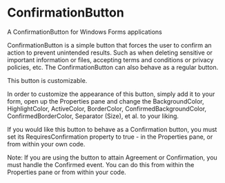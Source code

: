 # ConfirmationButton
A ConfirmationButton for Windows Forms applications

ConfirmationButton is a simple button that forces the user to confirm an action to prevent unintended results. Such as when deleting sensitive or important information or files, accepting terms and conditions or privacy policies, etc. The ConfirmationButton can also behave as a regular button.

This button is customizable.

In order to customize the appearance of this button, simply add it to your form, open up the Properties pane and change the BackgroundColor, HighlightColor, ActiveColor, BorderColor, ConfirmedBackgroundColor, ConfirmedBorderColor, Separator (Size), et al. to your liking.

If you would like this button to behave as a Confirmation button, you must set its RequiresConfirmation property to true - in the Properties pane, or from within your own code.

Note:
If you are using the button to attain Agreement or Confirmation, you must handle the Confirmed event. You can do this from within the Properties pane or from within your code.
